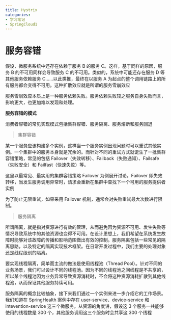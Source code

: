 ```yaml
---
title: Hystrix
categories: 
- 学习笔记
- SpringCloud1
---
```


# 服务容错

假设，微服务系统中还存在依赖于服务 B 的服务 C。这样，基于同样的原因，服务 B 的不可用同样会导致服务 C 的不可用。类似的，系统中可能还存在服务 D 等其他服务依赖服务 C......以此类推，最终在以服务 A 为起点的整个调用链路上的所有服务都会变得不可用。这种扩散效应就是所谓的服务雪崩效应

服务雪崩效应本质上是一种服务依赖失败。服务依赖失败较之服务自身失败而言，影响更大，也更加难以发现和处理。

**服务容错的模式**

消费者容错的常见实现模式包括集群容错、服务隔离、服务熔断和服务回退

> 集群容错

某一个服务应该构建多个实例，这样当一个服务实例出现问题时可以重试其他实例。一个集群中的服务本身就是冗余的。而针对不同的重试方式就诞生了一批集群容错策略，常见的包括 Failover（失效转移）、Failback（失败通知）、Failsafe（失败安全）和 Failfast（快速失败）等。

这里以最常见、最实用的集群容错策略 Failover 为例展开讨论。Failover 即失效转移，当发生服务调用异常时，请求会重新在集群中查找下一个可用的服务提供者实例

为了防止无限重试，如果采用 Failover 机制，通常会对失败重试最大次数进行限制。

> 服务隔离

所谓隔离，就是指对资源进行有效的管理，从而避免因为资源不可用、发生失败等情况导致系统中的其他资源也变得不可用。在设计思想上，我们希望在系统发生故障时能够对该故障的传播和影响范围做出有效的控制。服务隔离包括一些常见的隔离思路，以及特定的隔离实现技术框架。在日常开发过程中，我们主要的处理对象还是线程级别的隔离。

要实现线程隔离，简单而主流的做法是使用线程池（Thread Pool）。针对不同的业务场景，我们可以设计不同的线程池。因为不同的线程池之间线程是不共享的，所以某个线程池因为业务异常导致资源消耗时，不会将这种资源消耗扩散到其他线程池，从而保证其他服务持续可用。

服务隔离的概念比较抽象，接下来我们通过一个实例来进一步介绍它的工作场景。我们知道在 SpringHealth 案例中存在 user-service、device-service 和 intevention-service 这三个微服务。从资源的角度讲，假设这 3 个服务一共能够使用的线程数是 300 个，其他服务调用这三个服务时会共享这 300 个线程

